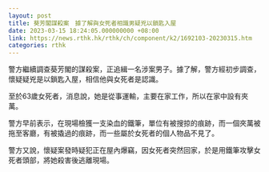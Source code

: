 ```yaml
---
layout: post
title: 葵芳閣謀殺案　據了解與女死者相識男疑兇以鎖匙入屋
date: 2023-03-15 18:24:05.000000000 +08:00
link: https://news.rthk.hk/rthk/ch/component/k2/1692103-20230315.htm
categories: rthk
---
```


警方繼續調查葵芳閣的謀殺案，正追緝一名涉案男子。據了解，警方經初步調查，懷疑疑兇是以鎖匙入屋，相信他與女死者是認識。

至於63歲女死者，消息說，她是從事運輸，主要在家工作，所以在家中設有夾萬。

警方早前表示，在現場檢獲一支染血的鐵筆，單位有被搜掠的痕跡，而一個夾萬被拖至客廳，有被撬過的痕跡，而一些屬於女死者的個人物品不見了。

警方又說，懷疑案發時疑犯正在屋內爆竊，因女死者突然回家，於是用鐵筆攻擊女死者頭部，將她殺害後逃離現場。
